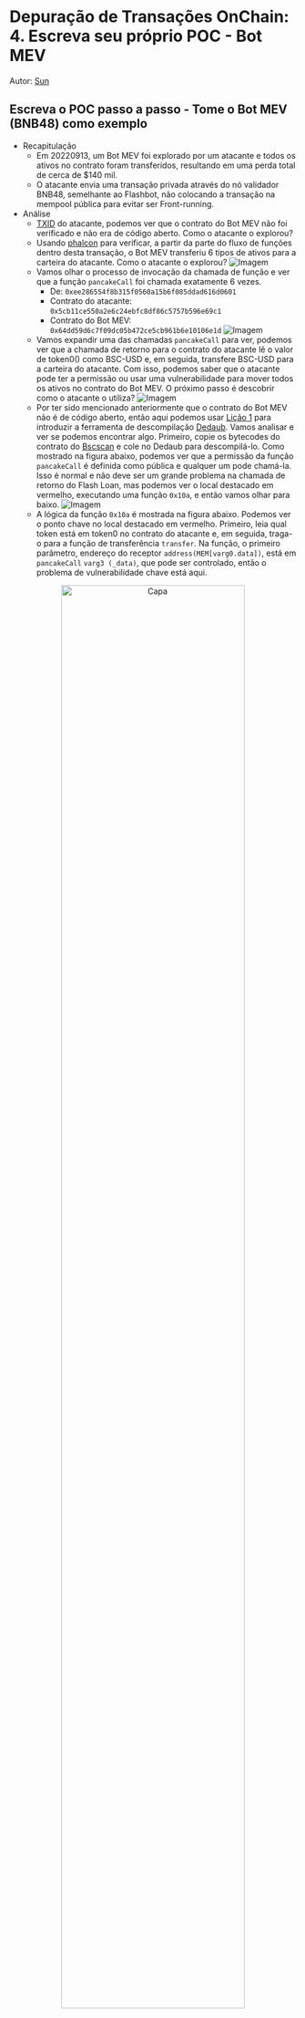 # Depuração de Transações OnChain: 4. Escreva seu próprio POC - Bot MEV

Autor: [Sun](https://twitter.com/1nf0s3cpt)

## Escreva o POC passo a passo - Tome o Bot MEV (BNB48) como exemplo

- Recapitulação
    - Em 20220913, um Bot MEV foi explorado por um atacante e todos os ativos no contrato foram transferidos, resultando em uma perda total de cerca de $140 mil.
    - O atacante envia uma transação privada através do nó validador BNB48, semelhante ao Flashbot, não colocando a transação na mempool pública para evitar ser Front-running.
- Análise
    - [TXID](https://bscscan.com/tx/0xd48758ef48d113b78a09f7b8c7cd663ad79e9965852e872fdfc92234c3e598d2) do atacante, podemos ver que o contrato do Bot MEV não foi verificado e não era de código aberto. Como o atacante o explorou?
    - Usando [phalcon](https://phalcon.blocksec.com/tx/bsc/0xd48758ef48d113b78a09f7b8c7cd663ad79e9965852e872fdfc92234c3e598d2) para verificar, a partir da parte do fluxo de funções dentro desta transação, o Bot MEV transferiu 6 tipos de ativos para a carteira do atacante. Como o atacante o explorou?
![Imagem](https://user-images.githubusercontent.com/52526645/211201079-e7c5cc3b-64f8-4146-ab0e-7dd46b535cc9.png)
    - Vamos olhar o processo de invocação da chamada de função e ver que a função `pancakeCall` foi chamada exatamente 6 vezes.
        - De: `0xee286554f8b315f0560a15b6f085ddad616d0601`
        - Contrato do atacante: `0x5cb11ce550a2e6c24ebfc8df86c5757b596e69c1`
        - Contrato do Bot MEV: `0x64dd59d6c7f09dc05b472ce5cb961b6e10106e1d`
 ![Imagem](https://user-images.githubusercontent.com/52526645/211201456-8b6f7bca-677d-40a2-b81b-fd6af18f94fd.png)
    - Vamos expandir uma das chamadas `pancakeCall` para ver, podemos ver que a chamada de retorno para o contrato do atacante lê o valor de token0() como BSC-USD e, em seguida, transfere BSC-USD para a carteira do atacante. Com isso, podemos saber que o atacante pode ter a permissão ou usar uma vulnerabilidade para mover todos os ativos no contrato do Bot MEV. O próximo passo é descobrir como o atacante o utiliza?
    ![Imagem](https://user-images.githubusercontent.com/52526645/211201744-9895803a-5f72-4f14-b147-b67b204bee75.png)
    - Por ter sido mencionado anteriormente que o contrato do Bot MEV não é de código aberto, então aqui podemos usar [Lição 1](https://github.com/SunWeb3Sec/DeFiHackLabs/tree/main/academy/onchain_debug/01_tools) para introduzir a ferramenta de descompilação [Dedaub](https://library.dedaub.com/decompile). Vamos analisar e ver se podemos encontrar algo. Primeiro, copie os bytecodes do contrato do [Bscscan](https://bscscan.com/address/0x64dd59d6c7f09dc05b472ce5cb961b6e10106e1d#code) e cole no Dedaub para descompilá-lo. Como mostrado na figura abaixo, podemos ver que a permissão da função `pancakeCall` é definida como pública e qualquer um pode chamá-la. Isso é normal e não deve ser um grande problema na chamada de retorno do Flash Loan, mas podemos ver o local destacado em vermelho, executando uma função `0x10a`, e então vamos olhar para baixo.
    ![Imagem](https://user-images.githubusercontent.com/52526645/211202573-b4a4847d-a617-42c8-84d0-0f2dbd38a632.png)
   - A lógica da função `0x10a` é mostrada na figura abaixo. Podemos ver o ponto chave no local destacado em vermelho. Primeiro, leia qual token está em token0 no contrato do atacante e, em seguida, traga-o para a função de transferência `transfer`. Na função, o primeiro parâmetro, endereço do receptor `address(MEM[varg0.data])`, está em `pancakeCall` `varg3 (_data)`, que pode ser controlado, então o problema de vulnerabilidade chave está aqui.
          
<div align=center>
<img src="https://user-images.githubusercontent.com/52526645/211204177-fbebe377-23b0-4b0c-bb3e-dcb64dba2afc.png" alt="Capa" width="80%"/>
</div>

   - Olhando para a carga útil da chamada do atacante `pancakeCall`, os primeiros 32 bytes do valor de entrada em `_data` é o endereço da carteira do beneficiário.

<div align=center>
<img src="https://user-images.githubusercontent.com/52526645/211453390-502db65b-cf82-4805-a463-04fc5c7e0dce.png" alt="Capa" width="80%"/>
</div>

- Escrevendo o POC
   - Após analisar o processo de ataque acima, a lógica de escrever o POC é chamar o `pancakeCall` do contrato do Bot MEV e, em seguida, trazer os parâmetros correspondentes. A chave é o `_data` para especificar o endereço da carteira de recebimento e, em seguida, o contrato deve ter as funções token0 e token1 para satisfazer a lógica do contrato. Você pode tentar escrevê-lo você mesmo.
    - Resposta: [POC](https://github.com/SunWeb3Sec/DeFiHackLabs/blob/main/src/test/BNB48MEVBot_exp.sol).
    
<div align=center>
<img src="https://user-images.githubusercontent.com/52526645/211204852-4fa65835-17f7-4c91-80ab-79f5b46125df.png" alt="Capa" width="80%"/>
</div>

## Aprendizado estendido
- Rastreamento do Foundry
    - As funções de rastreamento da transação também podem ser listadas usando o Foundry, como segue:
    
    `cast run 0xd48758ef48d113b78a09f7b8c7cd663ad79e9965852e872fdfc92234c3e598d2 --quick --rpc-url https://rpc.ankr.com/bsc`

<div align=center>
<img src="https://user-images.githubusercontent.com/52526645/211562868-12fde773-948c-47a9-acaf-6f744438925e.png" alt="Capa" width="80%"/>
</div>

- Depuração do Foundry
    - Você também pode usar o Foundry para depurar a transação, como segue:
    
    `cast run 0xd48758ef48d113b78a09f7b8c7cd663ad79e9965852e872fdfc92234c3e598d2 --quick --debug  --rpc-url https://rpc.ankr.com/bsc`

<div align=center>
<img src="https://user-images.githubusercontent.com/52526645/211565713-fdf3784f-da54-42e8-ad60-591ecac38c15.png" alt="Capa" width="80%"/>
</div>

## Recursos

[Flashbots: Kings of The Mempool](https://noxx.substack.com/p/flashbots-kings-of-the-mempool?utm_source=profile&utm_medium=reader2)

[MEV Markets Part 1: Proof of Work](https://mirror.xyz/0xshittrader.eth/WiV8DM3I6abNMVsXf-DqioYb2NglnfjmM-zSsw2ruG8)

[MEV Markets Part 2: Proof of Stake](https://mirror.xyz/0xshittrader.eth/c6J_PCK87K3joTWmLEtG6qVN6BFXLBZxQniReYSEjLI)

[MEV Markets Part 3: Payment for Order Flow](https://mirror.xyz/0xshittrader.eth/f2VSuoZ91vAbCv82MtWM-Gosyf_DeUXfPlDx3EYV3RM)
.

